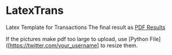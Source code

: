 # LatexTrans
Latex Template for Transactions
The final result as  [PDF Results](https://github.com/likaiucas/LatexTrans/blob/main/JournalTemplate.pdf)

If the pictures make pdf too large to upload, use [Python File]([https://twitter.com/your_username] to resize them. 
